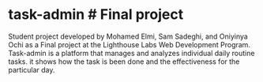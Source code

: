 # task-admin # Final project 

Student project developed by Mohamed Elmi, Sam Sadeghi, and Oniyinya Ochi as a Final project at the Lighthouse Labs Web Development Program. Task-admin is a platform that manages and analyzes individual daily routine tasks. it shows how the task is been done and the effectiveness for the particular day.
